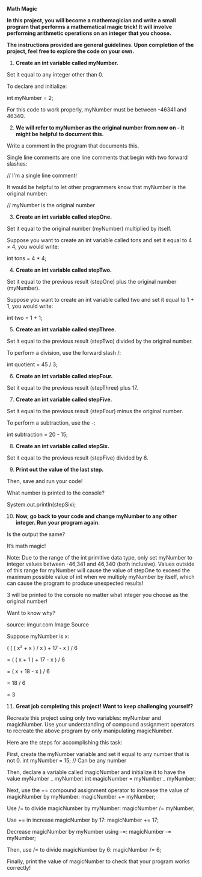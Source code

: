 **Math Magic**

**In this project, you will become a mathemagician and write a small program that performs a mathematical magic trick! It will involve performing arithmetic operations on an integer that you choose.**

**The instructions provided are general guidelines. Upon completion of the project, feel free to explore the code on your own.**

1. **Create an int variable called myNumber.**

Set it equal to any integer other than 0.

To declare and initialize:

int myNumber = 2;

For this code to work properly, myNumber must be between -46341 and 46340.

2. **We will refer to myNumber as the original number from now on - it might be helpful to document this.**

Write a comment in the program that documents this.

Single line comments are one line comments that begin with two forward slashes:

// I'm a single line comment!

It would be helpful to let other programmers know that myNumber is the original number:

// myNumber is the original number

3. **Create an int variable called stepOne.**

Set it equal to the original number (myNumber) multiplied by itself.

Suppose you want to create an int variable called tons and set it equal to 4 × 4, you would write:

int tons = 4 \* 4;

4. **Create an int variable called stepTwo.**

Set it equal to the previous result (stepOne) plus the original number (myNumber).

Suppose you want to create an int variable called two and set it equal to 1 + 1, you would write:

int two = 1 + 1;

5. **Create an int variable called stepThree.**

Set it equal to the previous result (stepTwo) divided by the original number.

To perform a division, use the forward slash /:

int quotient = 45 / 3;

6. **Create an int variable called stepFour.**

Set it equal to the previous result (stepThree) plus 17.

7. **Create an int variable called stepFive.**

Set it equal to the previous result (stepFour) minus the original number.

To perform a subtraction, use the -:

int subtraction = 20 - 15;

8. **Create an int variable called stepSix.**

Set it equal to the previous result (stepFive) divided by 6.

9. **Print out the value of the last step.**

Then, save and run your code!

What number is printed to the console?

System.out.println(stepSix);

10. **Now, go back to your code and change myNumber to any other integer. Run your program again.**

Is the output the same?

It’s math magic!

Note: Due to the range of the int primitive data type, only set myNumber to integer values between -46,341 and 46,340 (both inclusive). Values outside of this range for myNumber will cause the value of stepOne to exceed the maximum possible value of int when we multiply myNumber by itself, which can cause the program to produce unexpected results!

3 will be printed to the console no matter what integer you choose as the original number!

Want to know why?

source: imgur.com
Image Source

Suppose myNumber is x:

( ( ( x² + x ) / x ) + 17 - x ) / 6

= ( ( x + 1 ) + 17 - x ) / 6

= ( x + 18 - x ) / 6

= 18 / 6

= 3

11. **Great job completing this project! Want to keep challenging yourself?**

Recreate this project using only two variables: myNumber and magicNumber. Use your understanding of compound assignment operators to recreate the above program by only manipulating magicNumber.

Here are the steps for accomplishing this task:

First, create the myNumber variable and set it equal to any number that is not 0.
int myNumber = 15; // Can be any number

Then, declare a variable called magicNumber and initialize it to have the value myNumber _ myNumber:
int magicNumber = myNumber _ myNumber;

Next, use the += compound assignment operator to increase the value of magicNumber by myNumber:
magicNumber += myNumber;

Use /= to divide magicNumber by myNumber:
magicNumber /= myNumber;

Use += in increase magicNumber by 17:
magicNumber += 17;

Decrease magicNumber by myNumber using -=:
magicNumber -= myNumber;

Then, use /= to divide magicNumber by 6:
magicNumber /= 6;

Finally, print the value of magicNumber to check that your program works correctly!
